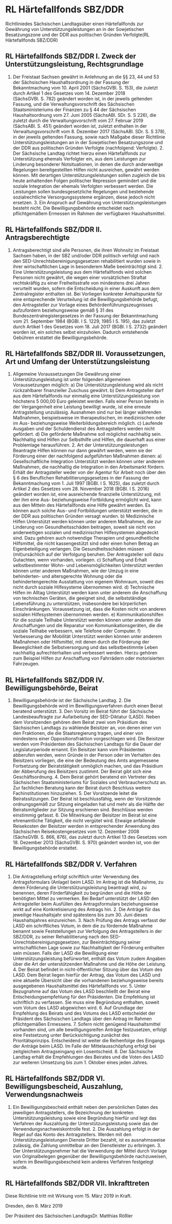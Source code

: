 # RL Härtefallfonds SBZ/DDR

Richtliniedes Sächsischen Landtagsüber einen Härtefallfonds zur Gewährung von Unterstützungsleistungen an in der Sowjetischen Besatzungszone und der DDR aus politischen Gründen Verfolgte(RL Härtefallfonds SBZ/DDR)

## RL Härtefallfonds SBZ/DDR I. Zweck der Unterstützungsleistung, Rechtsgrundlage

1. Der Freistaat Sachsen gewährt in Anlehnung an die §§ 23, 44 und 53 der Sächsischen Haushaltsordnung in der Fassung der Bekanntmachung vom 10. April 2001 (SächsGVBl. S. 153), die zuletzt durch Artikel 1 des Gesetzes vom 14. Dezember 2018 (SächsGVBl. S. 782) geändert worden ist, in der jeweils geltenden Fassung, und die Verwaltungsvorschrift des Sächsischen Staatsministeriums der Finanzen zu § 44 der Sächsischen Haushaltsordnung vom 27. Juni 2005 (SächsABl. SDr. S. S 226), die zuletzt durch die Verwaltungsvorschrift vom 27. Februar 2019 (SächsABl. S. 451) geändert worden ist, zuletzt enthalten in der Verwaltungsvorschrift vom 8. Dezember 2017 (SächsABl. SDr. S. S 378), in der jeweils geltenden Fassung, sowie nach Maßgabe dieser Richtlinie Unterstützungsleistungen an in der Sowjetischen Besatzungszone und der DDR aus politischen Gründen Verfolgte (nachfolgend: Verfolgte). 2. Der Sächsische Landtag richtet hierzu einen Härtefallfonds zur Unterstützung ehemals Verfolgter ein, aus dem Leistungen zur Linderung besonderer Notsituationen, in denen die durch anderweitige Regelungen bereitgestellten Hilfen nicht ausreichen, gewährt werden können. Mit derartigen Unterstützungsleistungen sollen zugleich die bis heute anhaltenden Folgen politischer Repression gemindert und die soziale Integration der ehemals Verfolgten verbessert werden. Die Leistungen sollen bundesgesetzliche Regelungen und bestehende sozialrechtliche Versorgungssysteme ergänzen, diese jedoch nicht ersetzen. 3. Ein Anspruch auf Gewährung von Unterstützungsleistungen besteht nicht. Die Bewilligungsbehörde entscheidet nach pflichtgemäßem Ermessen im Rahmen der verfügbaren Haushaltsmittel. 
## RL Härtefallfonds SBZ/DDR II. Antragsberechtigte

1. Antragsberechtigt sind alle Personen, die ihren Wohnsitz im Freistaat Sachsen haben, in der SBZ und/oder DDR politisch verfolgt und nach den SED-Unrechtsbereinigungsgesetzen rehabilitiert wurden sowie in ihrer wirtschaftlichen Lage in besonderem Maße beeinträchtigt sind. 2. Eine Unterstützungsleistung aus dem Härtefallfonds wird solchen Personen nicht gewährt, die wegen einer vorsätzlichen Straftat rechtskräftig zu einer Freiheitsstrafe von mindestens drei Jahren verurteilt wurden, sofern die Entscheidung in einer Auskunft aus dem Zentralregister enthalten ist. Bei Vorliegen konkreter Anhaltspunkte für eine entsprechende Verurteilung ist die Bewilligungsbehörde befugt, den Antragsteller zur Vorlage eines Behördenführungszeugnisses aufzufordern beziehungsweise gemäß § 31 des Bundeszentralregistergesetzes in der Fassung der Bekanntmachung vom 21. September 1984 (BGBl. I S. 1229, 1985 I S. 195), das zuletzt durch Artikel 1 des Gesetzes vom 18. Juli 2017 (BGBl. I S. 2732) geändert worden ist, ein solches selbst einzuholen. Dadurch entstehende Gebühren erstattet die Bewilligungsbehörde. 
## RL Härtefallfonds SBZ/DDR III. Voraussetzungen, Art und Umfang der Unterstützungsleistung

1. Allgemeine Voraussetzungen Die Gewährung einer Unterstützungsleistung ist unter folgenden allgemeinen Voraussetzungen möglich: a) Die Unterstützungsleistung wird als nicht rückzahlbarer finanzieller Zuschuss gewährt. b) Dem Antragsteller darf aus dem Härtefallfonds nur einmalig eine Unterstützungsleistung von höchstens 5 000,00 Euro geleistet werden. Falls einer Person bereits in der Vergangenheit eine Leistung bewilligt wurde, ist eine erneute Antragstellung unzulässig. Ausnahmen sind nur bei länger währenden Maßnahmen, beispielsweise im therapeutischen, im medizinischen oder im Aus- beziehungsweise Weiterbildungsbereich möglich. c) Laufende Ausgaben und der Schuldendienst des Antragstellers werden nicht gefördert. d) Die geförderte Maßnahme soll möglichst nachhaltig sein. Nachhaltig sind Hilfen zur Selbsthilfe und Hilfen, die dauerhaft aus einer Problemlage herausführen. 2. Art der Unterstützungsleistungen Beantragte Hilfen können nur dann gewährt werden, wenn sie der Förderung einer der nachfolgend aufgeführten Maßnahmen dienen: a) Gesellschaftliche Integration  Unterstützt werden können unter anderem Maßnahmen, die nachhaltig die Integration in den Arbeitsmarkt fördern. Erhält der Antragsteller weder von der Agentur für Arbeit noch über den § 6 des Beruflichen Rehabilitierungsgesetzes in der Fassung der Bekanntmachung vom 1. Juli 1997 (BGBl. I S. 1625), das zuletzt durch Artikel 2 des Gesetzes vom 28. November 2018 (BGBl. I S. 2016) geändert worden ist, eine ausreichende finanzielle Unterstützung, mit der ihm eine Aus- beziehungsweise Fortbildung ermöglicht wird, kann aus den Mitteln des Härtefallfonds eine Hilfe gewährt werden. Es können auch solche Aus- und Fortbildungen unterstützt werden, die in der DDR aus politischen Gründen versagt wurden. b) Medizinische Hilfen  Unterstützt werden können unter anderem Maßnahmen, die zur Linderung von Gesundheitsschäden beitragen, soweit sie nicht von anderweitigen sozialen und medizinischen Hilfesystemen abgedeckt sind. Dazu gehören auch notwendige Therapien und gesundheitliche Hilfsmittel, die nicht kassengestützt sind oder einen hohen Betrag an Eigenbeteiligung verlangen. Die Gesundheitsschäden müssen (mit)ursächlich auf der Verfolgung beruhen. Der Antragsteller soll dazu Gutachten, wenn vorhanden, vorlegen. c) Schaffung und Erhalt selbstbestimmter Wohn- und Lebensmöglichkeiten  Unterstützt werden können unter anderem Maßnahmen, wie der Umzug in eine behinderten- und altersgerechte Wohnung oder die behindertengerechte Ausstattung von eigenem Wohnraum, soweit dies nicht durch soziale Hilfesysteme übernommen wird. d) Technische Hilfen im Alltag  Unterstützt werden kann unter anderem die Anschaffung von technischen Geräten, die geeignet sind, die selbstständige Lebensführung zu unterstützen, insbesondere bei körperlichen Einschränkungen. Voraussetzung ist, dass die Kosten nicht von anderen sozialen Hilfesystemen übernommen werden. e) Kommunikationshilfen für die soziale Teilhabe  Unterstützt werden können unter anderem die Anschaffungen und die Reparatur von Kommunikationsgeräten, die die soziale Teilhabe verbessern, wie Telefone oder Computer. f) Verbesserung der Mobilität  Unterstützt werden können unter anderem Maßnahmen oder Hilfsmittel, mit denen durch die Förderung der Beweglichkeit die Selbstversorgung und das selbstbestimmte Leben nachhaltig aufrechterhalten und verbessert werden. Hierzu gehören zum Beispiel Hilfen zur Anschaffung von Fahrrädern oder motorisierten Fahrzeugen. 
## RL Härtefallfonds SBZ/DDR IV. Bewilligungsbehörde, Beirat

1. Bewilligungsbehörde ist der Sächsische Landtag. 2. Die Bewilligungsbehörde wird im Bewilligungsverfahren durch einen Beirat beratend unterstützt. 3. Den Vorsitz im Beirat führt der Sächsische Landesbeauftragte zur Aufarbeitung der SED-Diktatur (LASD). Neben dem Vorsitzenden gehören dem Beirat zwei vom Präsidium des Sächsischen Landtags zu wählende Beisitzer an, von denen einer von den Fraktionen, die die Staatsregierung tragen, und einer von mindestens einer Oppositionsfraktion vorgeschlagen wird. Die Beisitzer werden vom Präsidenten des Sächsischen Landtags für die Dauer der Legislaturperiode ernannt. Ein Beisitzer kann vom Präsidenten abberufen werden, wenn Gründe in der Person oder im Verhalten des Beisitzers vorliegen, die eine der Bedeutung des Amts angemessene Fortsetzung der Beiratstätigkeit unmöglich machen, und das Präsidium der Abberufung des Beisitzers zustimmt. Der Beirat gibt sich eine Geschäftsordnung. 4. Dem Beirat gehört beratend ein Vertreter des Sächsischen Staatsministeriums für Soziales und Verbraucherschutz an. Zur fachlichen Beratung kann der Beirat durch Beschluss weitere Fachinstitutionen hinzuziehen. 5. Der Vorsitzende leitet die Beiratssitzungen. Der Beirat ist beschlussfähig, wenn der Vorsitzende ordnungsgemäß zur Sitzung eingeladen hat und mehr als die Hälfte der Beiratsmitglieder zur Sitzung erschienen sind. Beschlüsse werden einstimmig gefasst. 6. Die Mitwirkung der Beisitzer im Beirat ist eine ehrenamtliche Tätigkeit, die nicht vergütet wird. Etwaige anfallende Reisekosten der Beisitzer werden in entsprechender Anwendung des Sächsischen Reisekostengesetzes vom 12. Dezember 2008 (SächsGVBl. S. 866, 876), das zuletzt durch Artikel 13 des Gesetzes vom 18. Dezember 2013 (SächsGVBl. S. 970) geändert worden ist, von der Bewilligungsbehörde erstattet. 
## RL Härtefallfonds SBZ/DDR V. Verfahren

1. Die Antragstellung erfolgt schriftlich unter Verwendung des Antragsformulars (Anlage) beim LASD. Im Antrag ist die Maßnahme, zu deren Förderung die Unterstützungsleistung beantragt wird, zu benennen, deren Förderfähigkeit zu begründen und die Höhe der benötigten Mittel zu vermerken. Bei Bedarf unterstützt der LASD den Antragsteller beim Ausfüllen des Antragsformulars beziehungsweise wirkt auf eine Konkretisierung des Antrags hin. 2. Die Anträge für das jeweilige Haushaltsjahr sind spätestens bis zum 30. Juni dieses Haushaltsjahres einzureichen. 3. Nach Prüfung des Antrags verfasst der LASD ein schriftliches Votum, in dem die zu fördernde Maßnahme benannt sowie Feststellungen zur Verfolgung des Antragstellers in der SBZ/DDR, zu seiner Rehabilitierung nach den SED-Unrechtsbereinigungsgesetzen, zur Beeinträchtigung seiner wirtschaftlichen Lage sowie zur Nachhaltigkeit der Förderung enthalten sein müssen. Falls der LASD die Bewilligung einer Unterstützungsleistung befürwortet, enthält das Votum zudem Angaben über die Art der unterstützenden Maßnahme und die Höhe der Leistung. 4. Der Beirat befindet in nicht-öffentlicher Sitzung über das Votum des LASD. Dem Beirat liegen hierfür der Antrag, das Votum des LASD und eine aktuelle Übersicht über die vorhandenen beziehungsweise bereits ausgegebenen Haushaltsmittel des Härtefallfonds vor. 5. Unter Bezugnahme auf das Votum des LASD beschließt der Beirat eine Entscheidungsempfehlung für den Präsidenten. Die Empfehlung ist schriftlich zu verfassen. Sie muss eine Begründung enthalten, soweit vom Votum des LASD abgewichen wird. 6. Auf Grundlage der Empfehlung des Beirats und des Votums des LASD entscheidet der Präsident des Sächsischen Landtags über den Antrag im Rahmen pflichtgemäßen Ermessens. 7. Sofern nicht genügend Haushaltsmittel vorhanden sind, um alle bewilligungsreifen Anträge festzusetzen, erfolgt eine Festsetzung unter Berücksichtigung zunächst des Prioritätsprinzips. Entscheidend ist weiter die Reihenfolge des Eingangs der Anträge beim LASD. Im Falle der Mittelausschöpfung erfolgt bei zeitgleichem Antragseingang ein Losentscheid. 8. Der Sächsische Landtag erhält die Empfehlungen des Beirates und die Voten des LASD zur weiteren Umsetzung bis zum 1. Oktober eines jeden Jahres. 
## RL Härtefallfonds SBZ/DDR VI. Bewilligungsbescheid, Auszahlung, Verwendungsnachweis

1. Ein Bewilligungsbescheid enthält neben den persönlichen Daten des jeweiligen Antragstellers, die Bezeichnung der konkreten Unterstützungsleistung sowie eine Begründung hierfür und legt das Verfahren der Auszahlung der Unterstützungsleistung sowie das der Verwendungsnachweiskontrolle fest. 2. Die Auszahlung erfolgt in der Regel auf das Konto des Antragstellers. Werden mit den Unterstützungsleistungen Dienste Dritter bezahlt, ist es ausnahmsweise zulässig, die Zahlung unmittelbar an den Dienstleister zu erbringen. 3. Der Unterstützungsnehmer hat die Verwendung der Mittel durch Vorlage von Originalbelegen gegenüber der Bewilligungsbehörde nachzuweisen, sofern im Bewilligungsbescheid kein anderes Verfahren festgelegt wurde. 
## RL Härtefallfonds SBZ/DDR VII. Inkrafttreten

Diese Richtlinie tritt mit Wirkung vom 15. März 2019 in Kraft.

Dresden, den 8. März 2019

Der Präsident des Sächsischen LandtagsDr. Matthias Rößler

